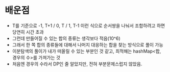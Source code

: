 # 배운점
- T를 기준으로 -1, T+1 / 0, T / 1, T-1 이런 식으로 순서쌍을 나눠서 조합하려고 하면 당연히 시간 초과
- 그런데 만들어질 수 있는 합의 종류는 생각보다 적음(10^6)
- 그래서 한 쪽 합의 종류들에 대해서 나머지 대응하는 합을 찾는 방식으로 풀이 가능
- 이분탐색의 풀이가 내가 떠올릴 수 있는 부분인 것 같고, 최적해는 hashMap<합, 경우의 수>를 가져가는 것
- 처음엔 경우의 수라서 DP인 줄 알았지만, 전혀 부분문제스럽지 않았음.
